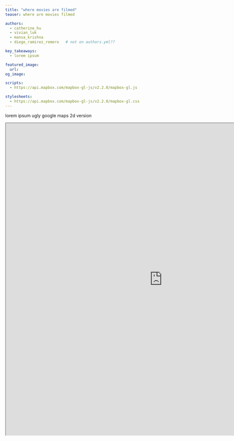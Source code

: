 ```yaml
---
title: "where movies are filmed"
teaser: where are movies filmed 

authors:
  - catherine_hu 
  - vivian_luk 
  - mansa_krishna
  - diego_ramirez_romero   # not on authors.yml?? 

key_takeaways:
  - lorem ipsum 

featured_image:
  url: 
og_image: 

scripts:
  - https://api.mapbox.com/mapbox-gl-js/v2.2.0/mapbox-gl.js

stylesheets:
  - https://api.mapbox.com/mapbox-gl-js/v2.2.0/mapbox-gl.css 
---
```





lorem ipsum 
ugly google maps 2d version 
 <iframe src="https://www.google.com/maps/d/u/3/embed?mid=1jOWiFxvcQvj2MeS1uzfX8sps4B0eNIUL" width="1000" height="1000"></iframe> 
<div id='map' style='width: 400px; height: 300px;'></div>